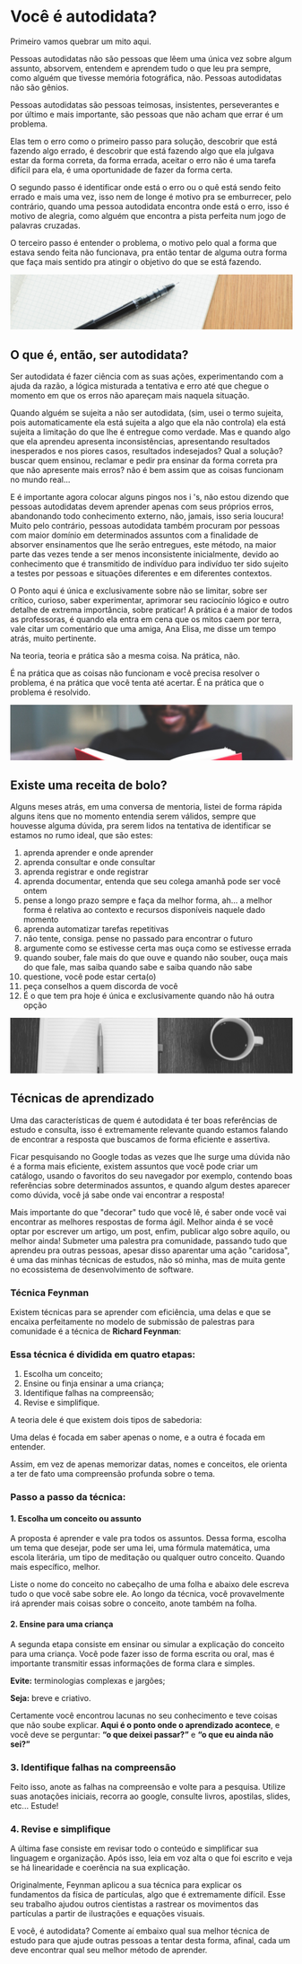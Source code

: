 # Você é autodidata?
Primeiro vamos quebrar um mito aqui.

Pessoas autodidatas não são pessoas que lêem uma única vez sobre algum assunto, absorvem, entendem e aprendem tudo o que leu pra sempre, como alguém que tivesse memória fotográfica, não. Pessoas autodidatas não são gênios.

Pessoas autodidatas são pessoas teimosas, insistentes, perseverantes e por último e mais importante, são pessoas que não acham que errar é um problema.

Elas tem o erro como o primeiro passo para solução, descobrir que está fazendo algo errado, é descobrir que está fazendo algo que ela julgava estar da forma correta, da forma errada, aceitar o erro não é uma tarefa difícil para ela, é uma oportunidade de fazer da forma certa.

O segundo passo é identificar onde está o erro ou o quê está sendo feito errado e mais uma vez, isso nem de longe é motivo pra se emburrecer, pelo contrário, quando uma pessoa autodidata encontra onde está o erro, isso é motivo de alegria, como alguém que encontra a pista perfeita num jogo de palavras cruzadas.

O terceiro passo é entender o problema, o motivo pelo qual a forma que estava sendo feita não funcionava, pra então tentar de alguma outra forma que faça mais sentido pra atingir o objetivo do que se está fazendo.

![Aprendendo com livros](./learn-and-draw.jpg)

## O que é, então, ser autodidata?
Ser autodidata é fazer ciência com as suas ações, experimentando com a ajuda da razão, a lógica misturada a tentativa e erro até que chegue o momento em que os erros não apareçam mais naquela situação.

Quando alguém se sujeita a não ser autodidata, (sim, usei o termo sujeita, pois automaticamente ela está sujeita a algo que ela não controla) ela está sujeita a limitação do que lhe é entregue como verdade. Mas e quando algo que ela aprendeu apresenta inconsistências, apresentando resultados inesperados e nos piores casos, resultados indesejados? Qual a solução? buscar quem ensinou, reclamar e pedir pra ensinar da forma correta pra que não apresente mais erros? não é bem assim que as coisas funcionam no mundo real...

E é importante agora colocar alguns pingos nos i 's, não estou dizendo que pessoas autodidatas devem aprender apenas com seus próprios erros, abandonando todo conhecimento externo, não, jamais, isso seria loucura! Muito pelo contrário, pessoas autodidata também procuram por pessoas com maior domínio em determinados assuntos com a finalidade de absorver ensinamentos que lhe serão entregues, este método, na maior parte das vezes tende a ser menos inconsistente inicialmente, devido ao conhecimento que é transmitido de indivíduo para indivíduo ter sido sujeito a testes por pessoas e situações diferentes e em diferentes contextos.

O Ponto aqui é única e exclusivamente sobre não se limitar, sobre ser crítico, curioso, saber experimentar, aprimorar seu raciocínio lógico e outro detalhe de extrema importância, sobre praticar! A prática é a maior de todos as professoras, é quando ela entra em cena que os mitos caem por terra, vale citar um comentário que uma amiga, Ana Elisa, me disse um tempo atrás, muito pertinente.

>
  Na teoria, teoria e prática são a mesma coisa.
  Na prática, não.
>

É na prática que as coisas não funcionam e você precisa resolver o problema, é na prática que você tenta até acertar. É na prática que o problema é resolvido.

![Aprendendo com livros](./learn-with-book.jpg)

## Existe uma receita de bolo?
Alguns meses atrás, em uma conversa de mentoria, listei de forma rápida alguns itens que no momento entendia serem válidos, sempre que houvesse alguma dúvida, pra serem lidos na tentativa de identificar se estamos no rumo ideal, que são estes:

1. aprenda aprender e onde aprender
2. aprenda consultar e onde consultar
3. aprenda registrar e onde registrar
4. aprenda documentar, entenda que seu colega amanhã pode ser você ontem
5. pense a longo prazo sempre e faça da melhor forma, ah... a melhor forma é relativa ao contexto e recursos disponíveis naquele dado momento
6. aprenda automatizar tarefas repetitivas
7. não tente, consiga. pense no passado para encontrar o futuro
8. argumente como se estivesse certa mas ouça como se estivesse errada
9. quando souber, fale mais do que ouve e quando não souber, ouça mais do que fale, mas saiba quando sabe e saiba quando não sabe
10. questione, você pode estar certa(o)
11. peça conselhos a quem discorda de você
12. É o que tem pra hoje é única e exclusivamente quando não há outra opção

![Aprendendo com livros](./learn-and-coffe.jpg)

## Técnicas de aprendizado
Uma das características de quem é autodidata é ter boas referências de estudo e consulta, isso é extremamente relevante quando estamos falando de encontrar a resposta que buscamos de forma eficiente e assertiva.

Ficar pesquisando no Google todas as vezes que lhe surge uma dúvida não é a forma mais eficiente, existem assuntos que você pode criar um catálogo, usando o favoritos do seu navegador por exemplo, contendo boas referências sobre determinados assuntos, e quando algum destes aparecer como dúvida, você já sabe onde vai encontrar a resposta! 

Mais importante do que "decorar" tudo que você lê, é saber onde você vai encontrar as melhores respostas de forma ágil. Melhor ainda é se você optar por escrever um artigo, um post, enfim, publicar algo sobre aquilo, ou melhor ainda! Submeter uma palestra pra comunidade, passando tudo que aprendeu pra outras pessoas, apesar disso aparentar uma ação "caridosa", é uma das minhas técnicas de estudos, não só minha, mas de muita gente no ecossistema de desenvolvimento de software.

### Técnica Feynman
Existem técnicas para se aprender com eficiência, uma delas e que se encaixa perfeitamente no modelo de submissão de palestras para comunidade é a técnica de **Richard Feynman**:

### Essa técnica é dividida em quatro etapas:
1.  Escolha um conceito;
2.  Ensine ou finja ensinar a uma criança;
3.  Identifique falhas na compreensão;
4.  Revise e simplifique.

A teoria dele é que existem dois tipos de sabedoria:

Uma delas é focada em saber apenas o nome, e a outra é focada em entender.

Assim, em vez de apenas memorizar datas, nomes e conceitos, ele orienta a ter de fato uma compreensão profunda sobre o tema.

### Passo a passo da técnica:

#### 1. Escolha um conceito ou assunto
A proposta é aprender e vale pra todos os assuntos. Dessa forma, escolha um tema que desejar, pode ser uma lei, uma fórmula matemática, uma escola literária, um tipo de meditação ou qualquer outro conceito. Quando mais específico, melhor.

Liste o nome do conceito no cabeçalho de uma folha e abaixo dele escreva tudo o que você sabe sobre ele. Ao longo da técnica, você provavelmente irá aprender mais coisas sobre o conceito, anote também na folha.

#### 2. Ensine para uma criança
A segunda etapa consiste em ensinar ou simular a explicação do conceito para uma criança. Você pode fazer isso de forma escrita ou oral, mas é importante transmitir essas informações de forma clara e simples.


**Evite:** terminologias complexas e jargões;

**Seja:** breve e criativo.

Certamente você encontrou lacunas no seu conhecimento e teve coisas que não soube explicar. **Aqui é o ponto onde o aprendizado acontece**, e você deve se perguntar: **“o que deixei passar?”** e **“o que eu ainda não sei?”**

### 3. Identifique falhas na compreensão
Feito isso, anote as falhas na compreensão e volte para a pesquisa. Utilize suas anotações iniciais, recorra ao google, consulte livros, apostilas, slides, etc... Estude!

### 4. Revise e simplifique
A última fase consiste em revisar todo o conteúdo e simplificar sua linguagem e organização. Após isso, leia em voz alta o que foi escrito e veja se há linearidade e coerência na sua explicação.

Originalmente, Feynman aplicou a sua técnica para explicar os fundamentos da física de partículas, algo que é extremamente difícil. Esse seu trabalho ajudou outros cientistas a rastrear os movimentos das partículas a partir de ilustrações e equações visuais.

E você, é autodidata? Comente aí embaixo qual sua melhor técnica de estudo para que ajude outras pessoas a tentar desta forma, afinal, cada um deve encontrar qual seu melhor método de aprender.

